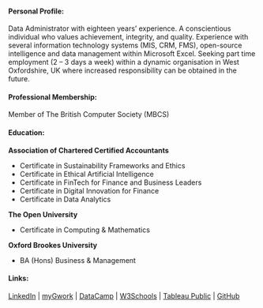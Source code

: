 #### Personal Profile:

Data Administrator with eighteen years’ experience.  A conscientious individual who values achievement, integrity, and quality.  Experience with several information technology systems (MIS, CRM, FMS), open-source intelligence and data management within Microsoft Excel.  Seeking part time employment (2 – 3 days a week) within a dynamic organisation in West Oxfordshire, UK where increased responsibility can be obtained in the future.

#### Professional Membership:

Member of The British Computer Society (MBCS)

#### Education:

**Association of Chartered Certified Accountants**
-	Certificate in Sustainability Frameworks and Ethics
-	Certificate in Ethical Artificial Intelligence
-	Certificate in FinTech for Finance and Business Leaders
-	Certificate in Digital Innovation for Finance
-	Certificate in Data Analytics

**The Open University**
-	Certificate in Computing & Mathematics

**Oxford Brookes University**
-	BA (Hons) Business & Management

#### Links:

[LinkedIn]( https://www.linkedin.com/in/emmahicks01)  |  [myGwork](https://www.mygwork.com/en/members/professionals/emma-hicks/detail)  |  [DataCamp](https://www.datacamp.com/portfolio/emma-hicks)  |  [W3Schools](https://www.w3profile.com/emmahicks)  |  [Tableau Public](https://public.tableau.com/app/profile/emmahicks/vizzes)  |  [GitHub](https://github.com/emma-on-github)

